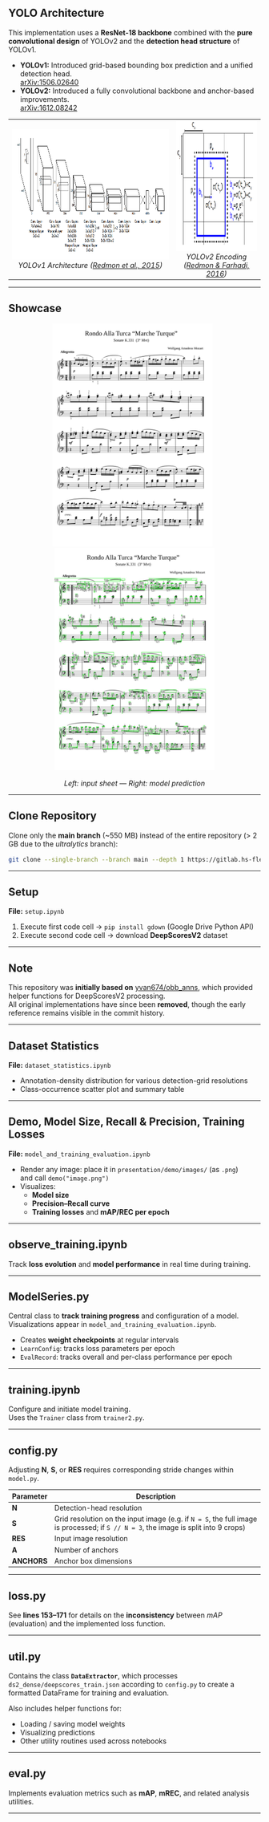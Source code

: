 ## YOLO Architecture

This implementation uses a **ResNet-18 backbone** combined with the **pure convolutional design** of YOLOv2 and the **detection head structure** of YOLOv1.

- **YOLOv1:** Introduced grid-based bounding box prediction and a unified detection head.  
  [arXiv:1506.02640](https://arxiv.org/pdf/1506.02640)
- **YOLOv2:** Introduced a fully convolutional backbone and anchor-based improvements.  
  [arXiv:1612.08242](https://arxiv.org/pdf/1612.08242)

<table>
<tr>
  <td align="center" width="65%">
    <img src="presentation/readme/v1_architecture.png" alt="YOLOv1 Architecture" height="260">
    <br><em>YOLOv1 Architecture (<a href="https://arxiv.org/pdf/1506.02640">Redmon et al., 2015</a>)</em>
  </td>
  <td align="center" width="35%">
    <img src="presentation/readme/v2_encoding.png" alt="YOLOv2 Encoding" height="260">
    <br><em>YOLOv2 Encoding (<a href="https://arxiv.org/pdf/1612.08242">Redmon & Farhadi, 2016</a>)</em>
  </td>
</tr>
</table>

---

## Showcase

<p align="center">
  <img src="presentation/demo/images/turca.png" alt="Input Image" width="320">
  &nbsp;
  <img src="presentation/demo/preds/turca_thr0.95_resized.jpg" alt="Model Prediction" width="320">
</p>

<p align="center"><em>Left: input sheet — Right: model prediction</em></p>

---

## Clone Repository

Clone only the **main branch** (~550 MB) instead of the entire repository (> 2 GB due to the _ultralytics_ branch):

```bash
git clone --single-branch --branch main --depth 1 https://gitlab.hs-flensburg.de/alha7503/obb_anns_hausarbeit.git
```

---

## Setup

**File:** `setup.ipynb`

1. Execute first code cell → `pip install gdown` (Google Drive Python API)
2. Execute second code cell → download **DeepScoresV2** dataset

---

## Note

This repository was **initially based on** [yvan674/obb_anns](https://github.com/yvan674/obb_anns), which provided helper functions for DeepScoresV2 processing.  
All original implementations have since been **removed**, though the early reference remains visible in the commit history.

---

## Dataset Statistics

**File:** `dataset_statistics.ipynb`

- Annotation-density distribution for various detection-grid resolutions
- Class-occurrence scatter plot and summary table

---

## Demo, Model Size, Recall & Precision, Training Losses

**File:** `model_and_training_evaluation.ipynb`

- Render any image: place it in `presentation/demo/images/` (as `.png`)  
  and call `demo("image.png")`
- Visualizes:
  - **Model size**
  - **Precision–Recall curve**
  - **Training losses** and **mAP/REC per epoch**

---

## observe_training.ipynb

Track **loss evolution** and **model performance** in real time during training.

---

## ModelSeries.py

Central class to **track training progress** and configuration of a model.  
Visualizations appear in `model_and_training_evaluation.ipynb`.

- Creates **weight checkpoints** at regular intervals
- `LearnConfig`: tracks loss parameters per epoch
- `EvalRecord`: tracks overall and per-class performance per epoch

---

## training.ipynb

Configure and initiate model training.  
Uses the `Trainer` class from `trainer2.py`.

---

## config.py

Adjusting **N**, **S**, or **RES** requires corresponding stride changes within `model.py`.

| Parameter   | Description                                                                                                                         |
| ----------- | ----------------------------------------------------------------------------------------------------------------------------------- |
| **N**       | Detection-head resolution                                                                                                           |
| **S**       | Grid resolution on the input image (e.g. if `N = S`, the full image is processed; if `S // N = 3`, the image is split into 9 crops) |
| **RES**     | Input image resolution                                                                                                              |
| **A**       | Number of anchors                                                                                                                   |
| **ANCHORS** | Anchor box dimensions                                                                                                               |

---

## loss.py

See **lines 153–171** for details on the **inconsistency** between _mAP_ (evaluation) and the implemented loss function.

---

## util.py

Contains the class **`DataExtractor`**, which processes  
`ds2_dense/deepscores_train.json` according to `config.py` to create a formatted DataFrame for training and evaluation.

Also includes helper functions for:

- Loading / saving model weights
- Visualizing predictions
- Other utility routines used across notebooks

---

## eval.py

Implements evaluation metrics such as **mAP**, **mREC**, and related analysis utilities.

---
